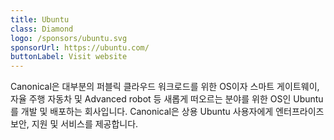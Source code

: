 ```yaml
---
title: Ubuntu
class: Diamond
logo: /sponsors/ubuntu.svg
sponsorUrl: https://ubuntu.com/
buttonLabel: Visit website
---
```


Canonical은 대부분의 퍼블릭 클라우드 워크로드를 위한 OS이자 스마트 게이트웨이, 자율 주행 자동차 및 Advanced robot 등 새롭게 떠오르는 분야를 위한 OS인 Ubuntu를 개발 및 배포하는 회사입니다. Canonical은 상용 Ubuntu 사용자에게 엔터프라이즈 보안, 지원 및 서비스를 제공합니다.